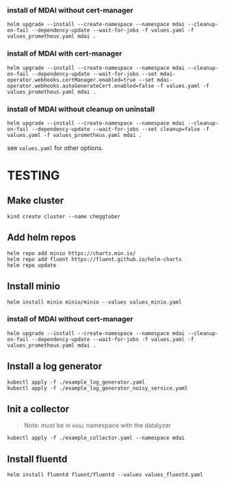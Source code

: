 ### install of MDAI without cert-manager

    helm upgrade --install --create-namespace --namespace mdai --cleanup-on-fail --dependency-update --wait-for-jobs -f values.yaml -f values_prometheus.yaml mdai .

### install of MDAI with cert-manager

    helm upgrade --install --create-namespace --namespace mdai --cleanup-on-fail --dependency-update --wait-for-jobs --set mdai-operator.webhooks.certManager.enabled=true --set mdai-operator.webhooks.autoGenerateCert.enabled=false -f values.yaml -f values_prometheus.yaml mdai .

### install of MDAI without cleanup on uninstall

    helm upgrade --install --create-namespace --namespace mdai --cleanup-on-fail --dependency-update --wait-for-jobs --set cleanup=false -f values.yaml -f values_prometheus.yaml mdai .

see `values.yaml` for other options.

# TESTING

## Make cluster

    kind create cluster --name cheggtober

## Add helm repos

    helm repo add minio https://charts.min.io/
    helm repo add fluent https://fluent.github.io/helm-charts
    helm repo update

## Install minio

    helm install minio minio/minio --values values_minio.yaml

### install of MDAI without cert-manager

    helm upgrade --install --create-namespace --namespace mdai --cleanup-on-fail --dependency-update --wait-for-jobs -f values.yaml -f values_prometheus.yaml mdai .

## Install a log generator

    kubectl apply -f ./example_log_generator.yaml
    kubectl apply -f ./example_log_generator_noisy_service.yaml

## Init a collector

> Note: must be in `mdai` namespace with the datalyzer

    kubectl apply -f ./example_collector.yaml --namespace mdai

## Install fluentd

    helm install fluentd fluent/fluentd --values values_fluentd.yaml
